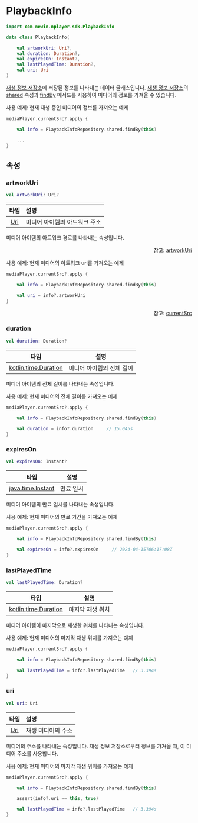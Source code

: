 # PlaybackInfo

```kotlin
import com.newin.nplayer.sdk.PlaybackInfo
```

```kotlin
data class PlaybackInfo(

    val artworkUri: Uri?,
    val duration: Duration?,
    val expiresOn: Instant?,
    val lastPlayedTime: Duration?,
    val uri: Uri
)
```

[재생 정보 저장소](../playback-info-repository/home.md)에 저장된 정보를 나타내는 데이터 글래스입니다. [재생 정보 저장소](../playback-info-repository/home.md)의 [shared](../playback-info-repository/home.md#shared) 속성과 [findBy](../playback-info-repository/home.md#findby) 메서드를 사용하여 미디어의 정보를 가져올 수 있습니다.

사용 예제: 현재 재생 중인 미디어의 정보를 가져오는 예제
```kotlin
mediaPlayer.currentSrc?.apply {

    val info = PlaybackInfoRepository.shared.findBy(this)

    ...
}
```

## 속성

### artworkUri
```kotlin
val artworkUri: Uri?
```
|타입|설명|
|:--:|:--|
|[Uri](https://developer.android.com/reference/android/net/Uri)|미디어 아이템의 아트워크 주소|

미디어 아이템의 아트워크 경로를 나타내는 속성입니다.
<div align="right">
참고: <a href="https://developer.android.com/reference/androidx/media3/common/MediaMetadata#artworkUri()">artworkUri</a>
</div>

사용 예제: 현재 미디어의 아트워크 uri를 가져오는 예제
```kotlin
mediaPlayer.currentSrc?.apply {

    val info = PlaybackInfoRepository.shared.findBy(this)

    val uri = info?.artworkUri
}           
```
<div align="right">
참고: <a href="../../interface/media-player/details.md#currentsrc">currentSrc</a>
</div>

### duration
```kotlin
val duration: Duration?
```
|타입|설명|
|:--:|--|
|[kotlin.time.Duration](https://kotlinlang.org/api/latest/jvm/stdlib/kotlin.time/-duration/)|미디어 아이템의 전체 길이|

미디어 아이템의 전체 길이를 나타내는 속성입니다.

사용 예제: 현재 미디어의 전체 길이를 가져오는 예제
```kotlin
mediaPlayer.currentSrc?.apply {

    val info = PlaybackInfoRepository.shared.findBy(this)

    val duration = info?.duration     // 15.045s
}    
```

### expiresOn
```kotlin
val expiresOn: Instant?
```
|타입|설명|
|:--:|--|
|[java.time.Instant](https://developer.android.com/reference/java/time/Instant)|만료 일시|

미디어 아이템의 만료 일시를 나타내는 속성입니다.

사용 예제: 현재 미디어의 만료 기간을 가져오는 예제
```kotlin
mediaPlayer.currentSrc?.apply {

    val info = PlaybackInfoRepository.shared.findBy(this)

    val expiresOn = info?.expiresOn     // 2024-04-15T06:17:08Z
}                       
```

### lastPlayedTime
```kotlin
val lastPlayedTime: Duration?
```
|타입|설명|
|:--:|--|
|[kotlin.time.Duration](https://kotlinlang.org/api/latest/jvm/stdlib/kotlin.time/-duration/)|마지막 재생 위치|

미디어 아이템이 마지막으로 재생한 위치를 나타내는 속성입니다.

사용 예제: 현재 미디어의 마지막 재생 위치를 가져오는 예제
```kotlin
mediaPlayer.currentSrc?.apply {

    val info = PlaybackInfoRepository.shared.findBy(this)

    val lastPlayedTime = info?.lastPlayedTime   // 3.394s
}
```

### uri
```kotlin
val uri: Uri
```
|타입|설명|
|:--:|:--|
|[Uri](https://developer.android.com/reference/android/net/Uri)|재생 미디어의 주소|

미디어의 주소를 나타내는 속성입니다. 재생 정보 저장소로부터 정보를 가져올 때, 이 미디어 주소를 사용합니다.

사용 예제: 현재 미디어의 마지막 재생 위치를 가져오는 예제
```kotlin
mediaPlayer.currentSrc?.apply {

    val info = PlaybackInfoRepository.shared.findBy(this)

    assert(info?.uri == this, true)

    val lastPlayedTime = info?.lastPlayedTime   // 3.394s
}
```